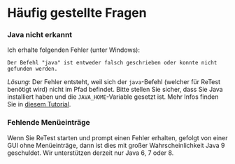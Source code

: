 Häufig gestellte Fragen
=======================

### Java nicht erkannt

Ich erhalte folgenden Fehler (unter Windows):

`Der Befehl "java" ist entweder falsch geschrieben oder konnte nicht gefunden werden.`

*Lösung:* Der Fehler entsteht, weil sich der `java`-Befehl (welcher für ReTest benötigt wird) nicht im Pfad befindet.
Bitte stellen Sie sicher, dass Sie Java installiert haben und die `JAVA_HOME`-Variable gesetzt ist.
Mehr Infos finden Sie in [diesem Tutorial](https://java.com/de/download/help/windows_manual_download.xml). 

### Fehlende Menüeinträge

Wenn Sie ReTest starten und prompt einen Fehler erhalten, gefolgt von einer GUI ohne Menüeinträge, dann ist dies mit großer Wahrscheinlichkeit Java 9 geschuldet. Wir unterstützen derzeit nur Java 6, 7 oder 8.